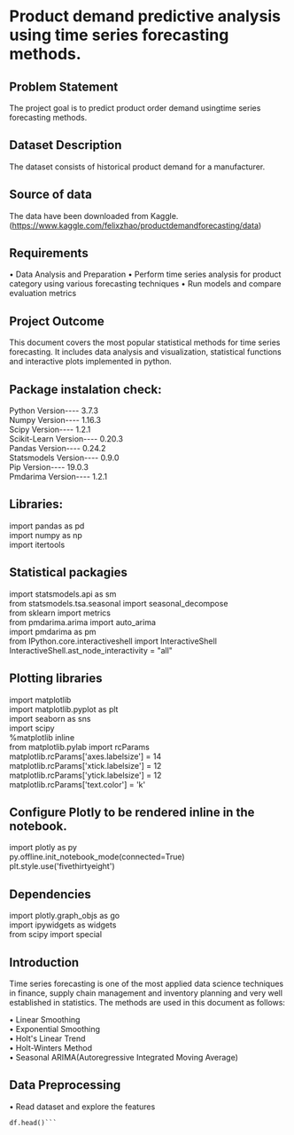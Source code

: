 
# Product demand predictive analysis using time series forecasting methods. 

## Problem Statement

The project goal is to predict product order demand usingtime series forecasting methods.

## Dataset Description

The dataset consists of historical product demand for a manufacturer.

## Source of data 

The data have been downloaded from Kaggle. (https://www.kaggle.com/felixzhao/productdemandforecasting/data)

## Requirements

• Data Analysis and Preparation
• Perform time series analysis for product category using various forecasting techniques
• Run models and compare evaluation metrics

## Project Outcome

This document covers the most popular statistical methods for time series forecasting. It includes data analysis and visualization, statistical functions and interactive plots implemented in python.

## Package instalation check:

Python Version---- 3.7.3   
Numpy Version---- 1.16.3  
Scipy Version---- 1.2.1  
Scikit-Learn Version---- 0.20.3  
Pandas Version---- 0.24.2  
Statsmodels Version---- 0.9.0  
Pip Version---- 19.0.3  
Pmdarima Version---- 1.2.1  

## Libraries:

import pandas as pd  
import numpy as np  
import itertools  

## Statistical packagies

import statsmodels.api as sm  
from statsmodels.tsa.seasonal import seasonal_decompose  
from sklearn import metrics  
from pmdarima.arima import auto_arima  
import pmdarima as pm  
from IPython.core.interactiveshell import InteractiveShell  
InteractiveShell.ast_node_interactivity = "all"  

## Plotting libraries

import matplotlib  
import matplotlib.pyplot as plt  
import seaborn as sns  
import scipy  
%matplotlib inline  
from matplotlib.pylab import rcParams  
matplotlib.rcParams['axes.labelsize'] = 14  
matplotlib.rcParams['xtick.labelsize'] = 12  
matplotlib.rcParams['ytick.labelsize'] = 12  
matplotlib.rcParams['text.color'] = 'k'

## Configure Plotly to be rendered inline in the notebook.

import plotly as py  
py.offline.init_notebook_mode(connected=True)  
plt.style.use('fivethirtyeight')  

## Dependencies

import plotly.graph_objs as go  
import ipywidgets as widgets  
from scipy import special  

## Introduction

Time series forecasting is one of the most applied data science techniques in finance, supply chain management and inventory planning and very well established in statistics. The methods are used in this document as follows:

• Linear Smoothing  
• Exponential Smoothing  
• Holt's Linear Trend  
• Holt-Winters Method  
• Seasonal ARIMA(Autoregressive Integrated Moving Average)  

## Data Preprocessing

• Read dataset and explore the features

```df = pd.read_csv('HPD2.csv', parse_dates=['Date'])  
df.head()```

